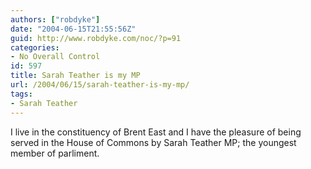 ```yaml
---
authors: ["robdyke"]
date: "2004-06-15T21:55:56Z"
guid: http://www.robdyke.com/noc/?p=91
categories:
- No Overall Control
id: 597
title: Sarah Teather is my MP
url: /2004/06/15/sarah-teather-is-my-mp/
tags:
- Sarah Teather
---
```

I live in the constituency of Brent East and I have the pleasure of being served in the House of Commons by Sarah Teather MP; the youngest member of parliment.